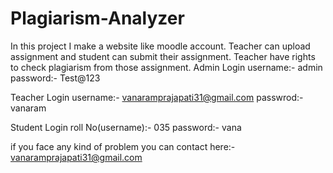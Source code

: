 # Plagiarism-Analyzer
In this project I make a website like moodle account. Teacher can upload assignment and student can submit their assignment. Teacher have rights to check plagiarism from those assignment.
Admin Login 
username:- admin
password:- Test@123

Teacher Login
username:- vanaramprajapati31@gmail.com
passwrod:- vanaram

Student Login
roll No(username):-  035 
password:-  vana

if you face any kind of problem you can contact here:- vanaramprajapati31@gmail.com
